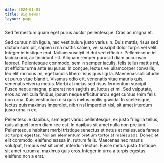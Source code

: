 ```yaml
---
date: 2024-01-01
title: Big News!
layout: page
---
```

Sed fermentum quam eget purus auctor pellentesque. Cras ac magna et. 

Sed cursus nibh ligula, nec vestibulum justo varius in. Duis mattis, risus sed dictum suscipit, sapien urna mattis sapien, vel suscipit dolor turpis vel velit. Integer id tristique erat. Nullam suscipit id dui sed efficitur. Pellentesque id lacinia orci, ac tincidunt elit. Aliquam semper purus id diam accumsan laoreet. Pellentesque commodo, sem in semper iaculis, felis tellus mattis mi, at efficitur urna ante eu purus. In congue, lectus vel ullamcorper convallis, leo elit rhoncus mi, eget iaculis libero risus quis ligula. Maecenas sollicitudin et purus vitae blandit. Vivamus odio elit, venenatis vitae mauris quis, venenatis viverra metus. Morbi at metus sed risus fermentum suscipit. Fusce neque magna, placerat non sagittis at, luctus et mi. Sed vulputate, eros ac vehicula finibus, ipsum neque efficitur arcu, eget cursus enim felis non urna. Duis vestibulum nisi quis metus mollis gravida. In scelerisque, lectus quis maximus imperdiet, nibh nisl imperdiet nisl, sit amet interdum justo urna in ex.

Pellentesque dapibus, sem eget varius pellentesque, ex justo fringilla tellus, quis aliquet lorem diam nec est. In dapibus sit amet nulla non pretium. Pellentesque habitant morbi tristique senectus et netus et malesuada fames ac turpis egestas. Nullam elementum pretium tortor at malesuada. Donec et elit commodo, eleifend massa in, rutrum felis. Maecenas nec mauris volutpat, tempus est sit amet, interdum lectus. Fusce metus justo, tristique sit amet rutrum a, maximus quis eros. Integer in urna a turpis egestas eleifend non a erat. 
